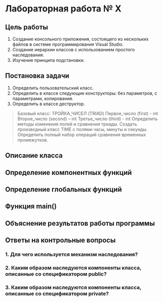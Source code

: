 # Лабораторная работа № X

## Цель работы

1. Создание консольного приложения, состоящего из нескольких файлов в системе
   программирования Visual Studio.
2. Создание иерархии классов с использованием простого наследования.
3. Изучение принципа подстановки.

## Постановка задачи

1. Определить пользовательский класс.
2. Определить в классе следующие конструкторы: без параметров, с параметрами,
   копирования.
3. Определить в классе деструктор.

> Базовый класс:
> ТРОЙКА_ЧИСЕЛ (TRIAD)
> Первое_число (first) - int
> Второе_число (second) – int
> Третье_число (third) - int
> Определить методы изменения полей и сравнения триады. Создать производный класс TIME с полями часы, минуты и секунды.
> Определить полный набор операций сравнения временных промежутков.

## Описание класса

## Определение компонентных функций

## Определение глобальных функций

## Функция main()

## Объяснение результатов работы программы

## Ответы на контрольные вопросы

### 1. Для чего используется механизм наследования?

### 2. Каким образом наследуются компоненты класса, описанные со спецификатором public?

### 3. Каким образом наследуются компоненты класса, описанные со спецификатором private?
